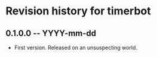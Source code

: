 # Revision history for timerbot

## 0.1.0.0 -- YYYY-mm-dd

* First version. Released on an unsuspecting world.
